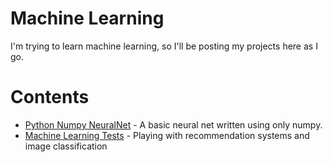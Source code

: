 # Machine Learning
I'm trying to learn machine learning, so I'll be posting my projects here as I go.

# Contents
* [Python Numpy NeuralNet](neuralnet/) - A basic neural net written using only numpy.
* [Machine Learning Tests](notebook/) - Playing with recommendation systems and image classification
